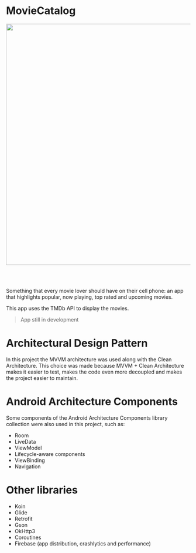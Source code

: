 # MovieCatalog


<p align="center">
  <img src="https://user-images.githubusercontent.com/41158713/90835529-43424b00-e323-11ea-9842-738c4318b2c3.png" width="660">
</p>

<br/>
<br/>

Something that every movie lover should have on their cell phone: an app that highlights popular, now playing, top rated and upcoming movies.

This app uses the TMDb API to display the movies.

> App still in development

# Architectural Design Pattern
In this project the MVVM architecture was used along with the Clean Architecture. This choice was made because MVVM + Clean Architecture makes it easier to test, makes the code even more decoupled and makes the project easier to maintain.

# Android Architecture Components
Some components of the Android Architecture Components library collection were also used in this project, such as:
- Room
- LiveData
- ViewModel
- Lifecycle-aware components
- ViewBinding
- Navigation

# Other libraries
- Koin
- Glide
- Retrofit
- Gson
- OkHttp3
- Coroutines
- Firebase (app distribution, crashlytics and performance)
